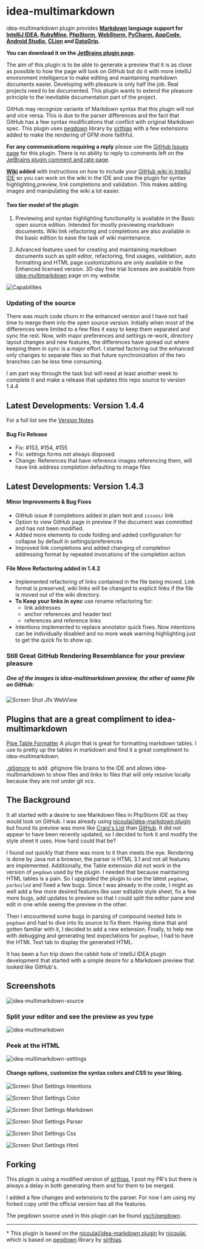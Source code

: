 idea-multimarkdown
==================
       
idea-multimarkdown plugin provides **[Markdown] language support for [IntelliJ IDEA], [RubyMine], [PhpStorm], [WebStorm], [PyCharm], [AppCode], [Android Studio], [CLion] and [DataGrip].**

**You can download it on the [JetBrains plugin page].**

The aim of this plugin is to be able to generate a preview that it is as close as possible to how the page will look on GitHub but do it with more IntelliJ environment intelligence to make editing and maintaining markdown documents easier. Developing with pleasure is only half the job. Real projects need to be documented. This plugin wants to extend the pleasure principle to the inevitable documentation part of the project.     

GitHub may recognize variants of Markdown syntax that this plugin will not and vice versa. This is due to the parser differences and the fact that GitHub has a few syntax modifications that conflict with original Markdown spec. This plugin uses [pegdown] library by [sirthias] with a few extensions added to make the rendering of GFM more faithful.

**For any communications requiring a reply** please use the [GitHub Issues page] for this plugin. There is no ability to reply to comments left on the [JetBrains plugin comment and rate page].

**[Wiki] added** with instructions on how to include your [GitHub wiki in IntelliJ IDE] so you can work on the wiki in the IDE and use the plugin for syntax highlighting,preview, link completions and validation. This makes adding images and manipulating the wiki a lot easier.

#### Two tier model of the plugin

1. Previewing and syntax highlighting functionality is available in the Basic open source edition. Intended for mostly previewing markdown documents. Wiki link refactoring and completions are also available in the basic edition to ease the task of wiki maintenance. 

2. Advanced features used for creating and maintaining markdown documents such as split editor, refactoring, find usages, validation, auto formatting and HTML page customizations are only available in the Enhanced licensed version. 30-day free trial licenses are available from [idea-multimarkdown] page on my website. 

![Capabilities](/assets/images/capabilities.png)

### Updating of the source  

There was much code churn in the enhanced version and I have not had time to merge them into the open source version. Initially when most of the differences were limited to a few files it easy to keep them separated and sync the rest. Now, with major preferences and settings re-work, directory layout changes and new features, the differences have spread out where keeping them in sync is a major effort. I started factoring out the enhanced only changes to separate files so that future synchronization of the two branches can be less time consuming.   

I am part way through the task but will need at least another week to complete it and make a release that updates this repo source to version 1.4.4

Latest Developments: Version 1.4.4
----------------------------------

For a full list see the [Version Notes]

#### Bug Fix Release

- Fix: #153, #154, #155
- Fix: settings forms not always disposed
- Change: References that have reference images referencing them, will have link address completion defaulting to image files

Latest Developments: Version 1.4.3
----------------------------------

#### Minor Improvements & Bug Fixes

- GitHub issue # completions added in plain text and `issues/` link
- Option to view GitHub page in preview if the document was committed and has not been modified.
- Added more elements to code folding and added configuration for collapse by default in settings/preferences
- Improved link completions and added changing of completion addressing format by repeated invocations of the completion action

#### File Move Refactoring added in 1.4.2

* Implemented refactoring of links contained in the file being moved. Link format is preserved, wiki links will be changed to explicit links if the file is moved out of the wiki directory.
* **To Keep your links in sync** use rename refactoring for: 
    * link addresses
    * anchor references and header text
    * references and reference links
* Intentions implemented to replace annotator quick fixes. Now intentions can be individually disabled and no more weak warning highlighting just to get the quick fix to show up. 
                     
### Still Great GitHub Rendering Resemblance for your preview pleasure

##### One of the images is idea-multimarkdown preview, the other of same file on GitHub: 

![Screen Shot Jfx WebView](/assets/images/ScreenShot_jfx_webview.png)

Plugins that are a great compliment to idea-multimarkdown
---------------------------------------------------------

[Pipe Table Formatter] A plugin that is great for formatting markdown tables. I use to pretty up the tables in markdown and find it a great compliment to idea-multimarkdown.

[.gitignore] to add .gitignore file brains to the IDE and allows idea-multimarkdown to show files and links to files that will only resolve locally because they are not under git vcs.
                                                        
The Background
--------------

It all started with a desire to see Markdown files in PhpStorm IDE as they would look on GitHub. I was already using [nicoulaj/idea-markdown plugin] but found its preview was more like [Craig's List] than [GitHub]. It did not appear to have been recently updated, so I decided to fork it and modify the style sheet it uses. How hard could that be?

I found out quickly that there was more to it than meets the eye. Rendering is done by Java not a browser, the parser is HTML 3.1 and not all features are implemented. Additionally, the Table extension did not work in the version of `pegdown` used by the plugin. I needed that because maintaining HTML tables is a pain. So I upgraded the plugin to use the latest `pegdown`, `parboiled` and fixed a few bugs. Since I was already in the code, I might as well add a few more desired features like user editable style sheet, fix a few more bugs, add updates to preview so that I could split the editor pane and edit in one while seeing the preview in the other.

Then I encountered some bugs in parsing of compound nested lists in `pegdown` and had to dive into its source to fix them. Having done that and gotten familiar with it, I decided to add a new extension. Finally, to help me with debugging and generating test expectations for `pegdown`, I had to have the HTML Text tab to display the generated HTML.

It has been a fun trip down the rabbit hole of IntelliJ IDEA plugin development that started with a simple desire for a Markdown preview that looked like GitHub's.

Screenshots
-----------

![idea-multimarkdown-source](/assets/images/ScreenShot_source_preview.png)   

### Split your editor and see the preview as you type

![idea-multimarkdown](/assets/images/ScreenShot_preview.png)

### Peek at the HTML

![idea-multimarkdown-settings](/assets/images/ScreenShot_peek_html.png)

#### Change options, customize the syntax colors and CSS to your liking.

![Screen Shot Settings Intentions](/assets/images/ScreenShot_settings_intentions.png)

![Screen Shot Settings Color](/assets/images/ScreenShot_settings_color.png)

![Screen Shot Settings Markdown](/assets/images/ScreenShot_settings_markdown.png)
 
![Screen Shot Settings Parser](/assets/images/ScreenShot_settings_parser.png)

![Screen Shot Settings Css](/assets/images/ScreenShot_settings_css.png)

![Screen Shot Settings Html](/assets/images/ScreenShot_settings_html.png)

Forking
-------

This plugin is using a modified version of [sirthias], I post my PR's but there is always a delay in both generating them and for them to be merged.

I added a few changes and extensions to the parser. For now I am using my forked copy until the official version has all the features.

The pegdown source used in this plugin can be found [vsch/pegdown].

---

\* This plugin is based on the [nicoulaj/idea-markdown plugin] by [nicoulaj], which is based on [pegdown] library by [sirthias].

[.gitignore]: http://hsz.mobi
[Android Studio]: http://developer.android.com/sdk/installing/studio.html
[AppCode]: http://www.jetbrains.com/objc
[CLion]: https://www.jetbrains.com/clion
[Craig's List]: http://montreal.en.craigslist.ca/
[DataGrip]: https://www.jetbrains.com/datagrip
[GitHub Issues page]: ../../issues
[GitHub]: https://github.com/vsch/laravel-translation-manager
[idea-multimarkdown]: http://vladsch.com/product/multimarkdown
[IntelliJ IDEA]: http://www.jetbrains.com/idea
[JetBrains plugin comment and rate page]: https://plugins.jetbrains.com/plugin/writeComment?pr=&pluginId=7896
[JetBrains plugin page]: https://plugins.jetbrains.com/plugin?pr=&pluginId=7896
[Markdown]: http://daringfireball.net/projects/markdown
[nicoulaj/idea-markdown plugin]: https://github.com/nicoulaj/idea-markdown
[nicoulaj]: https://github.com/nicoulaj
[pegdown]: http://pegdown.org
[PhpStorm]: http://www.jetbrains.com/phpstorm
[Pipe Table Formatter]: https://github.com/anton-dev-ua/PipeTableFormatter
[PyCharm]: http://www.jetbrains.com/pycharm
[RubyMine]: http://www.jetbrains.com/ruby
[sirthias]: https://github.com/sirthias
[Version Notes]: resources/META-INF/VERSION.md
[vsch/pegdown]: https://github.com/vsch/pegdown/tree/develop
[WebStorm]: http://www.jetbrains.com/webstorm
[Wiki]: ../../wiki
[GitHub wiki in IntelliJ IDE]: ../../wiki/Adding-GitHub-Wiki-to-IntelliJ-Project
